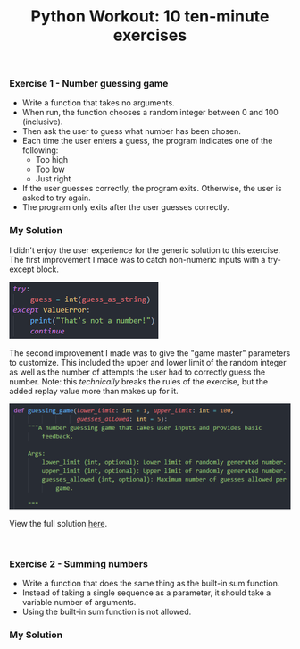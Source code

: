 # <div align="center">Python Workout: 10 ten-minute exercises</div>

<br/>

### Exercise 1 - Number guessing game 
- Write a function that takes no arguments.
- When run, the function chooses a random integer between 0 and 100 (inclusive).
- Then ask the user to guess what number has been chosen.
- Each time the user enters a guess, the program indicates one of the following:
  * Too high
  * Too low
  * Just right
- If the user guesses correctly, the program exits. Otherwise, the user is asked to try again.
- The program only exits after the user guesses correctly.

### My Solution
I didn't enjoy the user experience for the generic solution to this exercise. The first improvement I made was to catch non-numeric inputs with a try-except block. <br/>

![alt_text](https://github.com/nphorsley59/python_workout/blob/main/images/E1_try-except.png "try-except block")

The second improvement I made was to give the "game master" parameters to customize. This included the upper and lower limit of the random integer as well as the number of attempts the user had to correctly guess the number. Note: this *technically* breaks the rules of the exercise, but the added replay value more than makes up for it.  <br/>

![alt_text](https://github.com/nphorsley59/python_workout/blob/main/images/E1_docstring.png "docstring")

View the full solution [here](https://github.com/nphorsley59/python_workout/blob/main/workouts/workout1.py).

<br/>

### Exercise 2 - Summing numbers
- Write a function that does the same thing as the built-in sum function.
- Instead of taking a single sequence as a parameter, it should take a variable number of arguments.
- Using the built-in sum function is not allowed.

### My Solution

